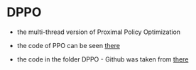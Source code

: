 # DPPO

- the multi-thread version of Proximal Policy Optimization

- the code of PPO can be seen [there](<../ProximalPolicyOptimization(PPO)>)

- the code in the folder DPPO - Github was taken from [there](https://github.com/ZYunfeii/DRL_algorithm_library)
